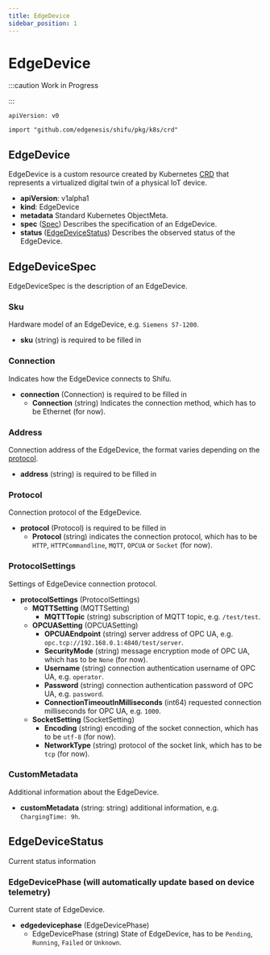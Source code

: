 ```yaml
---
title: EdgeDevice
sidebar_position: 1
---
```


# EdgeDevice

:::caution Work in Progress

:::

`apiVersion: v0`

`import "github.com/edgenesis/shifu/pkg/k8s/crd"`

## EdgeDevice

EdgeDevice is a custom resource created by Kubernetes [CRD](https://kubernetes.io/docs/concepts/extend-kubernetes/api-extension/custom-resources/) that represents a virtualized digital twin of a physical IoT device.
  - **apiVersion**: v1alpha1
  - **kind**: EdgeDevice
  - **metadata** Standard Kubernetes ObjectMeta.
  - **spec** ([Spec](#edgedevicespec)) Describes the specification of an EdgeDevice.
  - **status** ([EdgeDeviceStatus](#edgedevicestatus)) Describes the observed status of the EdgeDevice.

## EdgeDeviceSpec

EdgeDeviceSpec is the description of an EdgeDevice.

### Sku

Hardware model of an EdgeDevice, e.g. `Siemens S7-1200`.

- **sku** (string) is required to be filled in

### Connection

Indicates how the EdgeDevice connects to Shifu.

- **connection** (Connection) is required to be filled in
  - **Connection** (string) Indicates the connection method, which has to be Ethernet (for now).

### Address

Connection address of the EdgeDevice, the format varies depending on the [protocol](#protocol).

- **address** (string) is required to be filled in

### Protocol

Connection protocol of the EdgeDevice.

- **protocol** (Protocol) is required to be filled in
  - **Protocol** (string)
    indicates the connection protocol, which has to be `HTTP`, `HTTPCommandline`, `MQTT`, `OPCUA` or `Socket` (for now).

### ProtocolSettings

Settings of EdgeDevice connection protocol.

- **protocolSettings** (ProtocolSettings)
  - **MQTTSetting** (MQTTSetting) 
    - **MQTTTopic** (string)
      subscription of MQTT topic, e.g. `/test/test`.
  - **OPCUASetting** (OPCUASetting)
    - **OPCUAEndpoint** (string)
      server address of OPC UA, e.g. `opc.tcp://192.168.0.1:4840/test/server`.
    - **SecurityMode** (string)
      message encryption mode of OPC UA, which has to be `None` (for now).
    - **Username** (string)
      connection authentication username of OPC UA, e.g. `operator`.
    - **Password** (string)
      connection authentication password of OPC UA, e.g. `password`.
    - **ConnectionTimeoutInMilliseconds** (int64)
      requested connection milliseconds for OPC UA, e.g. `1000`.
  - **SocketSetting** (SocketSetting)
    - **Encoding** (string)
      encoding of the socket connection, which has to be `utf-8` (for now).
    - **NetworkType** (string)
      protocol of the socket link, which has to be `tcp` (for now).

### CustomMetadata

Additional information about the EdgeDevice.

- **customMetadata** (string: string)
  additional information, e.g. `ChargingTime: 9h`.

## EdgeDeviceStatus

Current status information

### EdgeDevicePhase (will automatically update based on device telemetry)

Current state of EdgeDevice.

- **edgedevicephase** (EdgeDevicePhase)
  - EdgeDevicePhase (string)
    State of EdgeDevice, has to be `Pending`, `Running`, `Failed` or `Unknown`.
